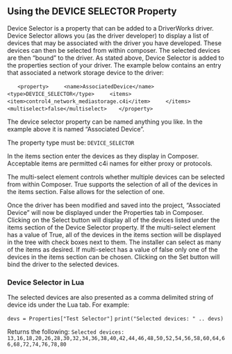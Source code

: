 ## Using the DEVICE SELECTOR Property

Device Selector is a property that can be added to a DriverWorks driver. Device Selector allows you (as the driver developer) to display a list of devices that may be associated with the driver you have developed. These devices can then be selected from within composer. The selected devices are then “bound” to the driver.
As stated above, Device Selector is added to the properties section of your driver. The example below contains an entry that associated a network storage device to the driver:

      `<property>`
        `<name>AssociatedDevice</name>`
        `<type>DEVICE_SELECTOR</type>`
        `<items>`
          `<item>control4_network_mediastorage.c4i</item>`
        `</items>`
        `<multiselect>false</multiselect>`
      `</property>`

The device selector property can be named anything you like. In the example above it is named “Associated Device”.

The property type must be: `DEVICE_SELECTOR`

In the items section enter the devices as they display in Composer. Acceptable items are permitted c4i names for either proxy or protocols.

The multi-select element controls whether multiple devices can be selected from within Composer. True supports the selection of all of the devices in the items section. False allows for the selection of one.

Once the driver has been modified and saved into the project, “Associated Device” will now be displayed under the Properties tab in Composer. Clicking on the Select button will display all of the devices listed under the items section of the Device Selector property. If the multi-select element has a value of True, all of the devices in the items section will be displayed in the tree with check boxes next to them. The installer can select as many of the items as desired. If multi-select has a value of false only one of the devices in the items section can be chosen. Clicking on the Set button will bind the driver to the selected devices.


### Device Selector in Lua

The selected devices are also presented as a comma delimited string of device ids under the Lua tab. For example:

`devs = Properties["Test Selector"]`
`print("Selected devices: " .. devs)`

Returns the following:
`Selected devices: 13,16,18,20,26,28,30,32,34,36,38,40,42,44,46,48,50,52,54,56,58,60,64,66,68,72,74,76,78,80`
